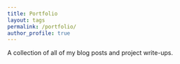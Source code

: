 ```yaml
---
title: Portfolio
layout: tags
permalink: /portfolio/
author_profile: true
---
```


A collection of all of my blog posts and project write-ups.